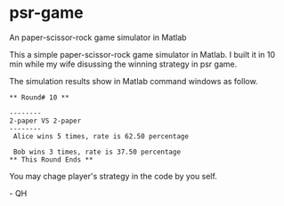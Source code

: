# psr-game
An paper-scissor-rock game simulator in Matlab

This a simple paper-scissor-rock game simulator in Matlab. I built it in 10 min while my wife disussing the winning strategy in psr game.


The simulation results show in Matlab command windows as follow. 
```
** Round# 10 **

--------
2-paper VS 2-paper
--------
 Alice wins 5 times, rate is 62.50 percentage 

 Bob wins 3 times, rate is 37.50 percentage 
** This Round Ends ** 
```

You may chage player's strategy in the code by you self. 

\- QH



